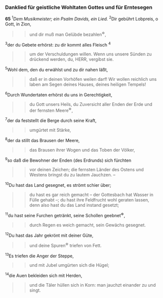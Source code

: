 ### Danklied für geistliche Wohltaten Gottes und für Erntesegen

__65__
<sup>1</sup><em>Dem Musikmeister; ein Psalm Davids, ein Lied.</em>
<sup>2</sup>Dir gebührt Lobpreis, o Gott, in Zion,
<blockquote>
<blockquote>
und dir muß man Gelübde bezahlen<sup title="= erfüllen">&#x2732;</sup>,
</blockquote>
</blockquote>
<sup>3</sup>der du Gebete erhörst: zu dir kommt alles Fleisch
<sup>4</sup>
<blockquote>
<blockquote>
um der Verschuldungen willen.
Wenn uns unsere Sünden zu drückend werden,
du, HERR, vergibst sie.
</blockquote>
</blockquote>
<sup>5</sup>Wohl dem, den du erwählst und zu dir nahen läßt,
<blockquote>
<blockquote>
daß er in deinen Vorhöfen weilen darf!
Wir wollen reichlich uns laben am Segen deines Hauses,
deines heiligen Tempels!
</blockquote>
</blockquote>
<sup>6</sup>Durch Wundertaten erhörst du uns in Gerechtigkeit,
<blockquote>
<blockquote>
du Gott unsers Heils,
du Zuversicht aller Enden der Erde
und der fernsten Meere<sup title="oder: Gestade">&#x2732;</sup>,
</blockquote>
</blockquote>
<sup>7</sup>der da feststellt die Berge durch seine Kraft,
<blockquote>
<blockquote>
umgürtet mit Stärke,
</blockquote>
</blockquote>
<sup>8</sup>der da stillt das Brausen der Meere,
<blockquote>
<blockquote>
das Brausen ihrer Wogen und das Toben der Völker,
</blockquote>
</blockquote>
<sup>9</sup>so daß die Bewohner der Enden (des Erdrunds) sich fürchten
<blockquote>
<blockquote>
vor deinen Zeichen;
die fernsten Länder des Ostens und Westens
bringst du zu lautem Jauchzen. –
</blockquote>
</blockquote>
<sup>10</sup>Du hast das Land gesegnet, es strömt schier über;
<blockquote>
<blockquote>
du hast es gar reich gemacht –
der Gottesbach hat Wasser in Fülle gehabt –;
du hast ihre Feldfrucht wohl geraten lassen,
denn also hast du das Land instand gesetzt;
</blockquote>
</blockquote>
<sup>11</sup>du hast seine Furchen getränkt, seine Schollen geebnet<sup title="oder: gelockert">&#x2732;</sup>,
<blockquote>
<blockquote>
durch Regen es weich gemacht, sein Gewächs gesegnet.
</blockquote>
</blockquote>
<sup>12</sup>Du hast das Jahr gekrönt mit deiner Güte,
<blockquote>
<blockquote>
und deine Spuren<sup title="= Pfade">&#x2732;</sup> triefen von Fett.
</blockquote>
</blockquote>
<sup>13</sup>Es triefen die Anger der Steppe,
<blockquote>
<blockquote>
und mit Jubel umgürten sich die Hügel;
</blockquote>
</blockquote>
<sup>14</sup>die Auen bekleiden sich mit Herden,
<blockquote>
<blockquote>
und die Täler hüllen sich in Korn:
man jauchzt einander zu und singt.
</blockquote>
</blockquote>